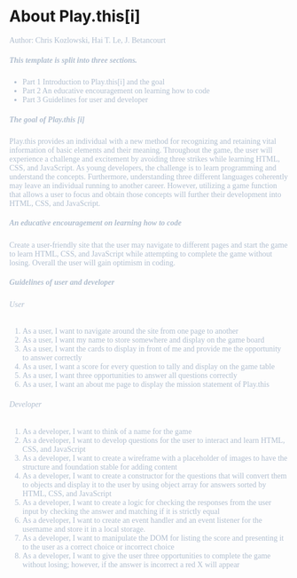 # About Play.this[i]
<span style="color:#B0BECF; font-family: 'Inconsolata'; font-size: 1em;">
Author: Chris Kozlowski, Hai T. Le, J. Betancourt

##### This template is split into three sections. 
* Part 1 Introduction to Play.this[i] and the goal
* Part 2 An educative encouragement on learning how to code
* Part 3 Guidelines for user and developer

##### The goal of Play.this [i]
Play.this provides an individual with a new method for recognizing and retaining vital information of basic elements and their meaning. Throughout the game, the user will experience a challenge and excitement by avoiding three strikes while learning HTML, CSS, and JavaScript. As young developers, the challenge is to learn programming and understand the concepts. Furthermore, understanding three different languages coherently may leave an individual running to another career. However, utilizing a game function that allows a user to focus and obtain those concepts will further their development into HTML, CSS, and JavaScript.

##### An educative encouragement on learning how to code
Create a user-friendly site that the user may navigate to different pages and start the game to learn HTML, CSS, and JavaScript while attempting to complete the game without losing. Overall the user will gain optimism in coding. 

##### Guidelines of user and developer
###### User
1. As a user, I want to navigate around the site from one page to another
2. As a user, I want my name to store somewhere and display on the game board
3. As a user, I want the cards to display in front of me and provide me the opportunity to answer correctly
4. As a user, I want a score for every question to tally and display on the game table
5. As a user, I want three opportunities to answer all questions correctly
6. As a user, I want an about me page to display the mission statement of Play.this

###### Developer
1. As a developer, I want to think of a name for the game
2. As a developer, I want to develop questions for the user to interact and learn HTML, CSS, and JavaScript
3. As a developer, I want to create a wireframe with a placeholder of images to have the structure and foundation stable for adding content
4. As a developer, I want to create a constructor for the questions that will convert them to objects and display it to the user by using object array for answers sorted by HTML, CSS, and JavaScript
5. As a developer, I want to create a logic for checking the responses from the user input by checking the answer and matching if it is strictly equal
6. As a developer, I want to create an event handler and an event listener for the username and store it in a local storage.
7. As a developer, I want to manipulate the DOM for listing the score and presenting it to the user as a correct choice or incorrect choice
8. As a developer, I want to give the user three opportunities to complete the game without losing; however, if the answer is incorrect a red X will appear
</span>
